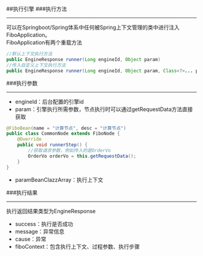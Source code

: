 ##执行引擎
###执行方法
- - -
可以在Springboot/Spring体系中任何被Spring上下文管理的类中进行注入FiboApplication。<br>
FiboApplication有两个重载方法
```Java
//默认上下文执行方法
public EngineResponse runner(Long engineId, Object param)
//传入自定义上下文执行方法
public EngineResponse runner(Long engineId, Object param, Class<?>... paramBeanClazzArray)
```
###执行参数
- - -
* engineId：后台配置的引擎id
* param：引擎执行所需参数，节点执行时可以通过getRequestData方法直接获取
```Java
@FiboBean(name = "计算节点", desc = "计算节点")
public class CommonNode extends FiboNode {
    @Override
    public void runnerStep() {
        //获取请求参数，例如传入的是OrderVo
        OrderVo orderVo = this.getRequestData();
    }
}
```
* paramBeanClazzArray：执行上下文

###执行结果
- - -
执行返回结果类型为EngineResponse<br>
* success：执行是否成功
* message：异常信息
* cause：异常
* fiboContext：包含执行上下文、过程参数、执行步骤